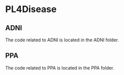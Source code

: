 # PL4Disease
## ADNI
The code related to ADNI is located in the ADNI folder.
## PPA
The code related to PPA is located in the PPA folder.
